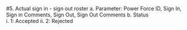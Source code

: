 #5.	Actual sign in - sign out roster
  a.	Parameter: Power Force ID, Sign In, Sign in Comments,  Sign Out, Sign Out Comments
  b.	Status    
    i.	1: Accepted
    ii.	2:  Rejected
